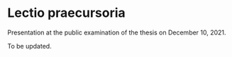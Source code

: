 # Lectio praecursoria

Presentation at the public examination of the thesis on December 10, 2021. 

To be updated.
